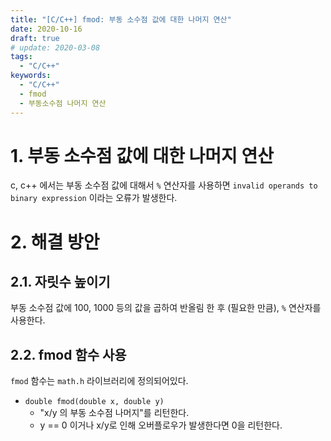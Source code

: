 ```yaml
---
title: "[C/C++] fmod: 부동 소수점 값에 대한 나머지 연산"
date: 2020-10-16
draft: true
# update: 2020-03-08
tags:
  - "C/C++"
keywords:
  - "C/C++"
  - fmod
  - 부동소수점 나머지 연산
---
```



# 1. 부동 소수점 값에 대한 나머지 연산

c, c++ 에서는 부동 소수점 값에 대해서 ``%`` 연산자를 사용하면 ``invalid operands to binary expression`` 이라는 오류가 발생한다. 


# 2. 해결 방안

## 2.1. 자릿수 높이기
부동 소수점 값에 100, 1000 등의 값을 곱하여 반올림 한 후 (필요한 만큼), ``%`` 연산자를 사용한다.


## 2.2. fmod 함수 사용

``fmod`` 함수는 ``math.h`` 라이브러리에 정의되어있다.

* ``double fmod(double x, double y)``
    * "x/y 의 부동 소수점 나머지"를 리턴한다.
    * y == 0 이거나 x/y로 인해 오버플로우가 발생한다면 0을 리턴한다.

